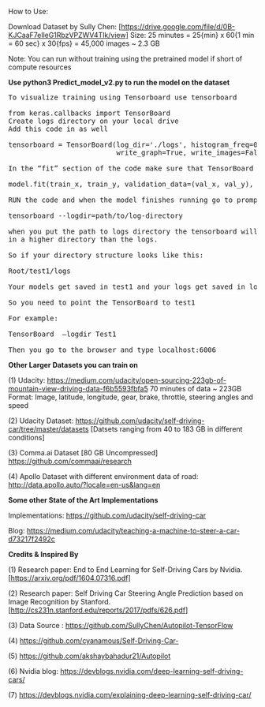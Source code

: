 How to Use:

Download Dataset by Sully Chen: [https://drive.google.com/file/d/0B-KJCaaF7elleG1RbzVPZWV4Tlk/view] Size: 25 minutes = 25{min} x 60{1 min = 60 sec} x 30{fps} = 45,000 images ~ 2.3 GB

Note: You can run without training using the pretrained model if short of compute resources

<b>Use python3 Predict_model_v2.py to run the model on the dataset</b>


<pre>
To visualize training using Tensorboard use tensorboard 

from keras.callbacks import TensorBoard
Create logs directory on your local drive
Add this code in as well

tensorboard = TensorBoard(log_dir='./logs', histogram_freq=0,
                          write_graph=True, write_images=False)

In the “fit” section of the code make sure that TensorBoard is called
  
model.fit(train_x, train_y, validation_data=(val_x, val_y), epochs=10, batch_size=32,callbacks=[tensorboard])

RUN the code and when the model finishes running go to prompt and put

tensorboard --logdir=path/to/log-directory

when you put the path to logs directory the tensorboard will not work. The tensor model is actually saved 
in a higher directory than the logs.

So if your directory structure looks like this:

Root/test1/logs

Your models get saved in test1 and your logs get saved in logs.

So you need to point the TensorBoard to test1

For example:

TensorBoard  —logdir Test1

Then you go to the browser and type localhost:6006
</pre>

<b>
Other Larger Datasets you can train on
</b>

(1) Udacity: https://medium.com/udacity/open-sourcing-223gb-of-mountain-view-driving-data-f6b5593fbfa5
70 minutes of data ~ 223GB
Format: Image, latitude, longitude, gear, brake, throttle, steering angles and speed

(2) Udacity Dataset: https://github.com/udacity/self-driving-car/tree/master/datasets [Datsets ranging from 40 to 183 GB in different conditions]

(3) Comma.ai Dataset [80 GB Uncompressed] https://github.com/commaai/research

(4) Apollo Dataset with different environment data of road: http://data.apollo.auto/?locale=en-us&lang=en

<b>
Some other State of the Art Implementations
</b>

Implementations: https://github.com/udacity/self-driving-car

Blog: https://medium.com/udacity/teaching-a-machine-to-steer-a-car-d73217f2492c

<b>
Credits & Inspired By
</b>

(1) Research paper: End to End Learning for Self-Driving Cars by Nvidia. [https://arxiv.org/pdf/1604.07316.pdf]

(2) Research paper: Self Driving Car Steering Angle Prediction based on Image Recognition by Stanford. [http://cs231n.stanford.edu/reports/2017/pdfs/626.pdf]

(3) Data Source : https://github.com/SullyChen/Autopilot-TensorFlow

(4) https://github.com/cyanamous/Self-Driving-Car-

(5) https://github.com/akshaybahadur21/Autopilot

(6) Nvidia blog: https://devblogs.nvidia.com/deep-learning-self-driving-cars/ 

(7) https://devblogs.nvidia.com/explaining-deep-learning-self-driving-car/
